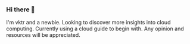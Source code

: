 ### Hi there 👋
I'm vktr and a newbie.
Looking to discover more insights into cloud computing.
Currently using a cloud guide to begin with.
Any opinion and resources will be appreciated.

<!--
**vktr-ramonu/vktr-ramonu** is a ✨ _special_ ✨ repository because its `README.md` (this file) appears on your GitHub profile.

Here are some ideas to get you started:

- 🔭 I’m currently working on ...
- 🌱 I’m currently learning ...
- 👯 I’m looking to collaborate on ...
- 🤔 I’m looking for help with ...
- 💬 Ask me about ...
- 📫 How to reach me: ...
- 😄 Pronouns: ...
- ⚡ Fun fact: ...
-->
